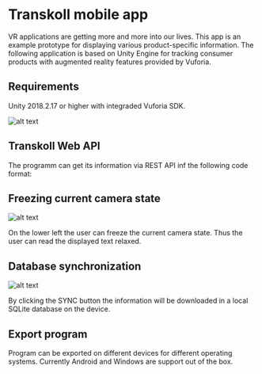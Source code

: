 # Transkoll mobile app

VR applications are getting more and more into our lives. This app is an example prototype for displaying various product-specific information. The following application is based on Unity Engine for tracking consumer products with augmented reality features provided by Vuforia.

## Requirements

Unity 2018.2.17 or higher with integraded Vuforia SDK.


![alt text](https://github.com/julian-martin/transkoll-mobile-app/blob/master/doc/info.png "Example of tracking a product and displaying additional information")

## Transkoll Web API

The programm can get its information via REST API inf the following code format:

## Freezing current camera state

![alt text](https://github.com/julian-martin/transkoll-mobile-app/blob/master/doc/freeze.jpg "Freeze Feature for information")

On the lower left the user can freeze the current camera state. Thus the user can read the displayed text relaxed. 

## Database synchronization

![alt text](https://github.com/julian-martin/transkoll-mobile-app/blob/master/doc/database-sync.jpg "Sync Feature for information")

By clicking the SYNC button the information will be downloaded in a local SQLite database on the device.

## Export program
Program can be exported on different devices for different operating systems. Currently Android and Windows are support out of the box.
